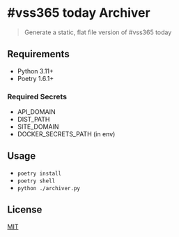 # #vss365 today Archiver
> Generate a static, flat file version of #vss365 today

## Requirements

- Python 3.11+
- Poetry 1.6.1+

### Required Secrets
- API_DOMAIN
- DIST_PATH
- SITE_DOMAIN
- DOCKER_SECRETS_PATH (in env)


## Usage
- `poetry install`
- `poetry shell`
- `python ./archiver.py`

## License
[MIT](LICENSE)
